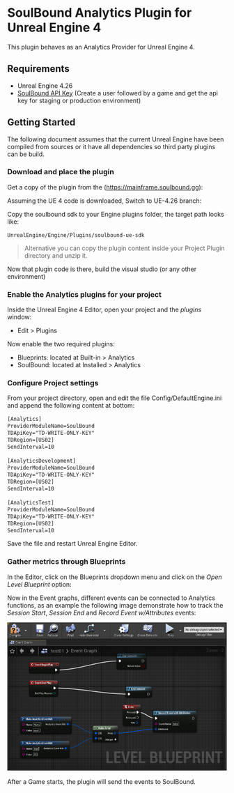 # SoulBound Analytics Plugin for Unreal Engine 4

This plugin behaves as an Analytics Provider for Unreal Engine 4.

## Requirements

- Unreal Engine 4.26
- [SoulBound API Key](https://mainframe.soulbound.gg) (Create a user followed by a game and get the api key for staging or production environment)

## Getting Started

The following document assumes that the current Unreal Engine have been compiled from sources or it have all dependencies so third party plugins can be build.

### Download and place the plugin

Get a copy of the plugin from the (https://mainframe.soulbound.gg):

Assuming the UE 4 code is downloaded, 
Switch to UE-4.26 branch:


Copy the soulbound sdk to your Engine plugins folder, the target path looks like:

```
UnrealEngine/Engine/Plugins/soulbound-ue-sdk
```

> Alternative you can copy the plugin content inside your Project Plugin directory and unzip it. 

Now that plugin code is there, build the visual studio (or any other environment)

### Enable the Analytics plugins for your project

Inside the Unreal Engine 4 Editor, open your project and the _plugins_ window:

- Edit > Plugins

Now enable the two required plugins:

- Blueprints: located at Built-in > Analytics 
- SoulBound: located at Installed > Analytics 

### Configure Project settings

From your project directory, open and edit the file Config/DefaultEngine.ini and append the following content at bottom:

```
[Analytics]
ProviderModuleName=SoulBound
TDApiKey="TD-WRITE-ONLY-KEY"
TDRegion=[US02]
SendInterval=10

[AnalyticsDevelopment]
ProviderModuleName=SoulBound
TDApiKey="TD-WRITE-ONLY-KEY"
TDRegion=[US02]
SendInterval=10

[AnalyticsTest]
ProviderModuleName=SoulBound
TDApiKey="TD-WRITE-ONLY-KEY"
TDRegion=[US02]
SendInterval=10
```

Save the file and restart Unreal Engine Editor.

### Gather metrics through Blueprints

In the Editor, click on the Blueprints dropdown menu and click on the _Open Level Blueprint_ option:

Now in the Event graphs, different events can be connected to Analytics functions, as an example the following image demonstrate how to track the _Session Start_, _Session End_ and _Record Event w/Attributes_ events:

![](Docs/Assets/Blueprints_Levels.png)

After a Game starts, the plugin will send the events to SoulBound.

